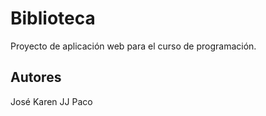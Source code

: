 # Biblioteca

Proyecto de aplicación web para el curso de programación.

## Autores

José
Karen
JJ
Paco
